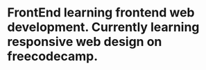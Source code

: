 # FrontEnd learning frontend web development. Currently learning responsive web design on freecodecamp.
